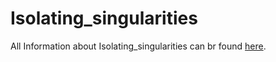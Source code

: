 # Isolating_singularities

 All Information about Isolating_singularities can br found [here](https://github.com/gkrait/Isolating_singularities/blob/master/read_me.ipynb).

